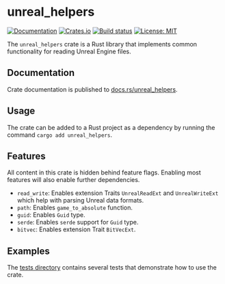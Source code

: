 # unreal_helpers

[![Documentation](https://docs.rs/unreal_helpers/badge.svg)](https://docs.rs/unreal_helpers/)
[![Crates.io](https://img.shields.io/crates/v/unreal_helpers.svg)](https://crates.io/crates/unreal_helpers)
[![Build status](https://github.com/AstroTechies/unrealmodding/workflows/CI/badge.svg)](https://github.com/AstroTechies/unrealmodding/actions?query=workflow%3ACI)
[![License: MIT](https://img.shields.io/badge/License-MIT-blue.svg)](LICENSE-MIT)

The `unreal_helpers` crate is a Rust library that implements common functionality for reading Unreal Engine files.

## Documentation

Crate documentation is published to
[docs.rs/unreal_helpers](https://docs.rs/unreal_helpers/).

## Usage

The crate can be added to a Rust project as a dependency by running the command
`cargo add unreal_helpers`.

## Features

All content in this crate is hidden behind feature flags. Enabling most features will also enable further dependencies.

* `read_write`: Enables extension Traits `UnrealReadExt` and `UnrealWriteExt` which help with parsing Unreal data formats.
* `path`: Enables `game_to_absolute` function.
* `guid`: Enables `Guid` type.
* `serde`: Enables `serde` support for `Guid` type.
* `bitvec`: Enables extension Trait `BitVecExt`.

## Examples

The [tests directory](https://github.com/AstroTechies/unrealmodding/tree/main/unreal_helpers/tests) contains
several tests that demonstrate how to use the crate.
